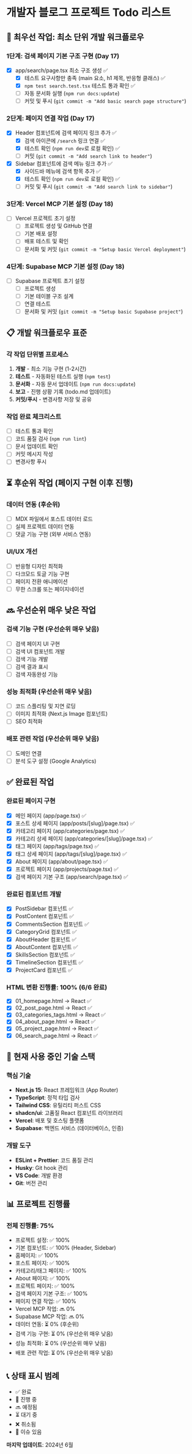 # 개발자 블로그 프로젝트 Todo 리스트

## 🚀 최우선 작업: 최소 단위 개발 워크플로우

### 1단계: 검색 페이지 기본 구조 구현 (Day 17)
- [x] app/search/page.tsx 최소 구조 생성 ✅
  - [x] 테스트 요구사항만 충족 (main 요소, h1 제목, 반응형 클래스) ✅
  - [x] `npm test search.test.tsx` 테스트 통과 확인 ✅
  - [ ] 자동 문서화 실행 (`npm run docs:update`)
  - [ ] 커밋 및 푸시 (`git commit -m "Add basic search page structure"`)

### 2단계: 페이지 연결 작업 (Day 17)
- [x] Header 컴포넌트에 검색 페이지 링크 추가 ✅
  - [x] 검색 아이콘에 `/search` 링크 연결 ✅
  - [x] 테스트 확인 (`npm run dev`로 로컬 확인) ✅
  - [ ] 커밋 (`git commit -m "Add search link to header"`)
- [x] Sidebar 컴포넌트에 검색 메뉴 링크 추가 ✅
  - [x] 사이드바 메뉴에 검색 항목 추가 ✅
  - [x] 테스트 확인 (`npm run dev`로 로컬 확인) ✅
  - [ ] 커밋 및 푸시 (`git commit -m "Add search link to sidebar"`)

### 3단계: Vercel MCP 기본 설정 (Day 18)
- [ ] Vercel 프로젝트 초기 설정
  - [ ] 프로젝트 생성 및 GitHub 연결
  - [ ] 기본 배포 설정
  - [ ] 배포 테스트 및 확인
  - [ ] 문서화 및 커밋 (`git commit -m "Setup basic Vercel deployment"`)

### 4단계: Supabase MCP 기본 설정 (Day 18)
- [ ] Supabase 프로젝트 초기 설정
  - [ ] 프로젝트 생성
  - [ ] 기본 테이블 구조 설계
  - [ ] 연결 테스트
  - [ ] 문서화 및 커밋 (`git commit -m "Setup basic Supabase project"`)

## 📋 개발 워크플로우 표준

### 각 작업 단위별 프로세스
1. **개발** - 최소 기능 구현 (1-2시간)
2. **테스트** - 자동화된 테스트 실행 (`npm test`)
3. **문서화** - 자동 문서 업데이트 (`npm run docs:update`)
4. **보고** - 진행 상황 기록 (todo.md 업데이트)
5. **커밋/푸시** - 변경사항 저장 및 공유

### 작업 완료 체크리스트
- [ ] 테스트 통과 확인
- [ ] 코드 품질 검사 (`npm run lint`)
- [ ] 문서 업데이트 확인
- [ ] 커밋 메시지 작성
- [ ] 변경사항 푸시

## ⏳ 후순위 작업 (페이지 구현 이후 진행)

### 데이터 연동 (후순위)
- [ ] MDX 파일에서 포스트 데이터 로드
- [ ] 실제 프로젝트 데이터 연동
- [ ] 댓글 기능 구현 (외부 서비스 연동)

### UI/UX 개선
- [ ] 반응형 디자인 최적화
- [ ] 다크모드 토글 기능 구현
- [ ] 페이지 전환 애니메이션
- [ ] 무한 스크롤 또는 페이지네이션

## 🔜 우선순위 매우 낮은 작업

### 검색 기능 구현 (우선순위 매우 낮음)
- [ ] 검색 페이지 UI 구현
- [ ] 검색 UI 컴포넌트 개발
- [ ] 검색 기능 개발
- [ ] 검색 결과 표시
- [ ] 검색 자동완성 기능

### 성능 최적화 (우선순위 매우 낮음)
- [ ] 코드 스플리팅 및 지연 로딩
- [ ] 이미지 최적화 (Next.js Image 컴포넌트)
- [ ] SEO 최적화

### 배포 관련 작업 (우선순위 매우 낮음)
- [ ] 도메인 연결
- [ ] 분석 도구 설정 (Google Analytics)

## ✅ 완료된 작업

### 완료된 페이지 구현
- [x] 메인 페이지 (app/page.tsx) ✅
- [x] 포스트 상세 페이지 (app/posts/[slug]/page.tsx) ✅
- [x] 카테고리 페이지 (app/categories/page.tsx) ✅
- [x] 카테고리 상세 페이지 (app/categories/[slug]/page.tsx) ✅
- [x] 태그 페이지 (app/tags/page.tsx) ✅
- [x] 태그 상세 페이지 (app/tags/[slug]/page.tsx) ✅
- [x] About 페이지 (app/about/page.tsx) ✅
- [x] 프로젝트 페이지 (app/projects/page.tsx) ✅
- [x] 검색 페이지 기본 구조 (app/search/page.tsx) ✅

### 완료된 컴포넌트 개발
- [x] PostSidebar 컴포넌트 ✅
- [x] PostContent 컴포넌트 ✅
- [x] CommentsSection 컴포넌트 ✅
- [x] CategoryGrid 컴포넌트 ✅
- [x] AboutHeader 컴포넌트 ✅
- [x] AboutContent 컴포넌트 ✅
- [x] SkillsSection 컴포넌트 ✅
- [x] TimelineSection 컴포넌트 ✅
- [x] ProjectCard 컴포넌트 ✅

### HTML 변환 진행률: 100% (6/6 완료)
- [x] 01_homepage.html → React ✅
- [x] 02_post_page.html → React ✅
- [x] 03_categories_tags.html → React ✅
- [x] 04_about_page.html → React ✅
- [x] 05_project_page.html → React ✅
- [x] 06_search_page.html → React ✅

## 🔧 현재 사용 중인 기술 스택

### 핵심 기술
- **Next.js 15**: React 프레임워크 (App Router)
- **TypeScript**: 정적 타입 검사
- **Tailwind CSS**: 유틸리티 퍼스트 CSS
- **shadcn/ui**: 고품질 React 컴포넌트 라이브러리
- **Vercel**: 배포 및 호스팅 플랫폼
- **Supabase**: 백엔드 서비스 (데이터베이스, 인증)

### 개발 도구
- **ESLint + Prettier**: 코드 품질 관리
- **Husky**: Git hook 관리
- **VS Code**: 개발 환경
- **Git**: 버전 관리

## 📊 프로젝트 진행률

### 전체 진행률: 75% 
- 프로젝트 설정: ✅ 100%
- 기본 컴포넌트: ✅ 100% (Header, Sidebar)
- 홈페이지: ✅ 100%
- 포스트 페이지: ✅ 100%
- 카테고리/태그 페이지: ✅ 100%
- About 페이지: ✅ 100%
- 프로젝트 페이지: ✅ 100%
- 검색 페이지 기본 구조: ✅ 100%
- 페이지 연결 작업: ✅ 100%
- Vercel MCP 작업: 🔜 0%
- Supabase MCP 작업: 🔜 0%
- 데이터 연동: ⏳ 0% (후순위)
- 검색 기능 구현: ⏳ 0% (우선순위 매우 낮음)
- 성능 최적화: ⏳ 0% (우선순위 매우 낮음)
- 배포 관련 작업: ⏳ 0% (우선순위 매우 낮음)

## 📞 상태 표시 범례
- ✅ 완료
- 🔄 진행 중  
- 🔜 예정됨
- ⏳ 대기 중
- ❌ 취소됨
- 🚧 이슈 있음

**마지막 업데이트**: 2024년 6월
